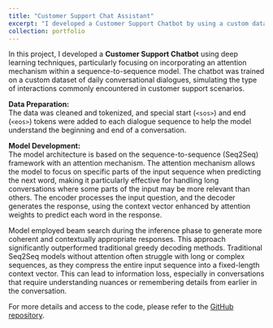 ```yaml
---
title: "Customer Support Chat Assistant"  
excerpt: "I developed a Customer Support Chatbot by using a custom dataset of daily conversational dialogues. By incorporating attention mechanisms, the chatbot could focus on relevant parts of the conversation, improving its ability to generate contextually accurate responses. The project is implemented in PyTorch and demonstrates a significant improvement over traditional sequence-to-sequence models.<br/><img src='/images/CSCA1.png'>" 
collection: portfolio  
---
```


In this project, I developed a **Customer Support Chatbot** using deep learning techniques, particularly focusing on incorporating an attention mechanism within a sequence-to-sequence model. The chatbot was trained on a custom dataset of daily conversational dialogues, simulating the type of interactions commonly encountered in customer support scenarios.

**Data Preparation:**  
The data was cleaned and tokenized, and special start (`<sos>`) and end (`<eos>`) tokens were added to each dialogue sequence to help the model understand the beginning and end of a conversation. 

**Model Development:**  
The model architecture is based on the sequence-to-sequence (Seq2Seq) framework with an attention mechanism. The attention mechanism allows the model to focus on specific parts of the input sequence when predicting the next word, making it particularly effective for handling long conversations where some parts of the input may be more relevant than others. The encoder processes the input question, and the decoder generates the response, using the context vector enhanced by attention weights to predict each word in the response.

Model employed beam search during the inference phase to generate more coherent and contextually appropriate responses. This approach significantly outperformed traditional greedy decoding methods. Traditional Seq2Seq models without attention often struggle with long or complex sequences, as they compress the entire input sequence into a fixed-length context vector. This can lead to information loss, especially in conversations that require understanding nuances or remembering details from earlier in the conversation.

For more details and access to the code, please refer to the [GitHub repository](https://github.com/VishnuSaiKarthikGindi/ChatAssist_using_Seq2Seq_Attention_Mechanism).
